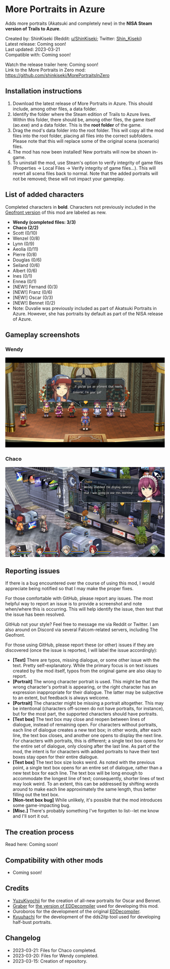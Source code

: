 # More Portraits in Azure
Adds more portraits (Akatsuki and completely new) in the **NISA Steam version of Trails to Azure**.

Created by: ShinKiseki (Reddit: [u/ShinKiseki](https://www.reddit.com/user/ShinKiseki); Twitter: [Shin_Kiseki](https://twitter.com/Shin_Kiseki))  
Latest release: Coming soon!  
Last updated: 2023-03-21  
Compatible with: Coming soon!  
  
Watch the release trailer here: Coming soon!  
Link to the More Portraits in Zero mod: https://github.com/shinkiseki/MorePortraitsInZero

## Installation instructions
1.  Download the latest release of More Portraits in Azure. This should include, among other files, a data folder.
2.  Identify the folder where the Steam edition of Trails to Azure lives. Within this folder, there should be, among other files, the game itself (ao.exe) and a data folder. This is the __root folder__ of the game.
3.  Drag the mod's data folder into the root folder. This will copy all the mod files into the root folder, placing all files into the correct subfolders. Please note that this will replace some of the original scena (scenario) files.
4.  The mod has now been installed! New portraits will now be shown in-game.
5.  To uninstall the mod, use Steam's option to verify integrity of game files (Properties -> Local Files -> Verify integrity of game files...). This will revert all scena files back to normal. Note that the added portraits will not be removed; these will not impact your gameplay.

## List of added characters
Completed characters in **bold**. Characters not previously included in the [Geofront version](https://www.youtube.com/watch?v=t2iGFyWjqRI) of this mod are labeled as new.
*   **Wendy (completed files: 3/3)**
*   **Chaco (2/2)**
*   Scott (0/10)
*   Wenzel (0/8)
*   Lynn (0/9)
*   Aeolia (0/11)
*   Pierre (0/8)
*   Douglas (0/6)
*   Seiland (0/6)
*   Albert (0/6)
*   Ines (0/1)
*   Ennea (0/1)
*   [NEW!] Fernand (0/3)
*   [NEW!] Franz (0/6)
*   [NEW!] Oscar (0/3)
*   [NEW!] Bennet (0/2)
*   Note: Duvalie was previously included as part of Akatsuki Portraits in Azure. However, she has portraits by default as part of the NISA release of Azure.

## Gameplay screenshots
### Wendy
![gameplay_screenshot_wendy_01](/gameplay_screenshots/gameplay_screenshot_wendy_01.jpg)

### Chaco
![gameplay_screenshot_chaco_01](/gameplay_screenshots/gameplay_screenshot_chaco_01.jpg)

## Reporting issues
If there is a bug encountered over the course of using this mod, I would appreciate being notified so that I may make the proper fixes.

For those comfortable with GitHub, please report any issues. The most helpful way to report an issue is to provide a screenshot and note when/where this is occurring. This will help identify the issue, then test that the issue has been resolved.

GitHub not your style? Feel free to message me via Reddit or Twitter. I am also around on Discord via several Falcom-related servers, including The Geofront.

For those using GitHub, please report these (or other) issues if they are discovered (once the issue is reported, I will label the issue accordingly):
*   **[Text]** There are typos, missing dialogue, or some other issue with the text. Pretty self-explanatory. While the primary focus is on text issues created by the mod itself, typos from the original game are also okay to report.
*   **[Portrait]** The wrong character portrait is used. This might be that the wrong character's portrait is appearing, or the right character has an expression inappropriate for their dialogue. The latter may be subjective to an extent, but feedback is always welcome.
*   **[Portrait]** The character might be missing a portrait altogether. This may be intentional (characters off-screen do not have portraits, for instance), but for the most part, the supported characters should have portraits.
*   **[Text box]** The text box may close and reopen between lines of dialogue, instead of remaining open. For characters without portraits, each line of dialogue creates a new text box; in other words, after each line, the text box closes, and another one opens to display the next line. For characters with portraits, this is different; a single text box opens for the entire set of dialogue, only closing after the last line. As part of the mod, the intent is for characters with added portraits to have their text boxes stay open for their entire dialogue.
*   **[Text box]** The text box size looks weird. As noted with the previous point, a single text box opens for an entire set of dialogue, rather than a new text box for each line. The text box will be long enough to accommodate the longest line of text; consequently, shorter lines of text may look weird. To an extent, this can be addressed by shifting words around to make each line approximately the same length, thus better filling out the text box.
*   **[Non-text box bug]** While unlikely, it's possible that the mod introduces some game-impacting bug.
*   **[Misc.]** There's probably something I've forgotten to list--let me know and I'll sort it out.

## The creation process
Read here: Coming soon!

## Compatibility with other mods
*   Coming soon!
	
## Credits
*   [YuzuKiyochii](https://twitter.com/YuzuKiyochii) for the creation of all-new portraits for Oscar and Bennet.
*   [Graber](https://twitter.com/AdrianGraber) for [the version of EDDecompiler](https://github.com/AGraber/EDDecompiler) used for developing this mod.
*   Ouroboros for the development of the original [EDDecompiler](https://github.com/Ouroboros/EDDecompiler).
*   [Kyuuhachi](https://github.com/kyuuhachi) for the development of the dds2itp tool used for developing half-bust portraits.

## Changelog
*   2023-03-21: Files for Chaco completed.
*   2023-03-20: Files for Wendy completed.
*   2023-03-15: Creation of repository.
